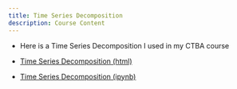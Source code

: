 ```yaml
---
title: Time Series Decomposition
description: Course Content
---
```

- Here is a Time Series Decomposition I used in my CTBA course

- [Time Series Decomposition (html)](TimeSeriesDecomposition.html)
- [Time Series Decomposition (ipynb)](TimeSeriesDecomposition.ipynb)

